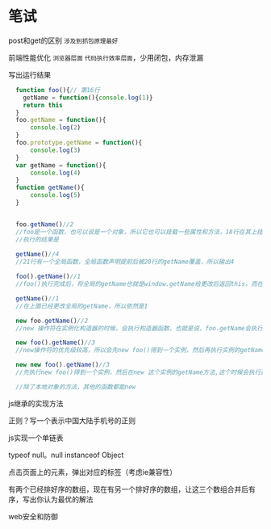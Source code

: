 # 笔试
post和get的区别
`涉及到抓包原理最好`

前端性能优化
`浏览器层面`
`代码执行效率层面`，少用闭包，内存泄漏

写出运行结果
```javascript
  function foo(){// 第16行
    getName = function(){console.log(1)}
    return this
  }
  foo.getName = function(){
      console.log(2)
  }
  foo.prototype.getName = function(){
      console.log(3)
  }
  var getName = function(){
      console.log(4)
  }
  function getName(){
      console.log(5)
  }


  foo.getName()//2
  //foo是一个函数，也可以说是一个对象，所以它也可以挂载一些属性和方法，18行在其上挂载了一个getName方法
  //执行的结果是
  
  getName()//4
  //21行有一个全局函数，全局函数声明提前后被20行的getName覆盖，所以输出4

  foo().getName()//1
  //foo()执行完成后，将全局的getName也就是window.getName给更改后返回this，而在这里this执行的就是window，所以最后执行的就是window.getName，所以输出1

  getName()//1
  //在上面已经更改全局的getName，所以依然是1

  new foo.getName()//2
  //new 操作符在实例化构造器的时候，会执行构造器函数，也就是说，foo.getName会执行，输出2

  new foo().getName()//3
  //new操作符的优先级较高，所以会先new foo()得到一个实例，然后再执行实例的getName方法,这个时候，实例的构造器里没有getName方法，就会执行构造器原型上的getName方法

  new new foo().getName()//3
  //先执行new foo()得到一个实例，然后在new 这个实例的getName方法,这个时候会执行这个方法，所以输出3

  //除了本地对象的方法，其他的函数都能new
```

js继承的实现方法

正则？写一个表示中国大陆手机号的正则

js实现一个单链表

typeof null。null instanceof Object

点击页面上的元素，弹出对应的标签（考虑ie兼容性）

有两个已经排好序的数组，现在有另一个排好序的数组，让这三个数组合并后有序，写出你认为最优的解法

web安全和防御

```javascript
  
```